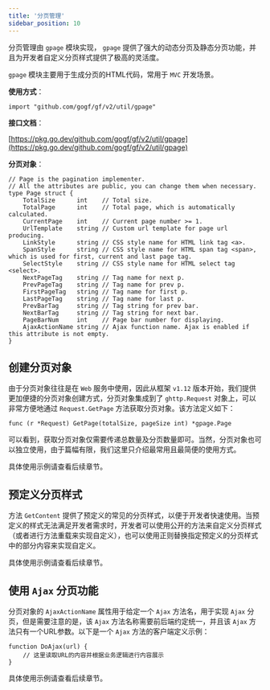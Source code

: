 ```yaml
---
title: '分页管理'
sidebar_position: 10
---
```


分页管理由 `gpage` 模块实现， `gpage` 提供了强大的动态分页及静态分页功能，并且为开发者自定义分页样式提供了极高的灵活度。

`gpage` 模块主要用于生成分页的HTML代码，常用于 `MVC` 开发场景。

**使用方式**：

```
import "github.com/gogf/gf/v2/util/gpage"
```

**接口文档**：

[https://pkg.go.dev/github.com/gogf/gf/v2/util/gpage](https://pkg.go.dev/github.com/gogf/gf/v2/util/gpage)

**分页对象**：

```
// Page is the pagination implementer.
// All the attributes are public, you can change them when necessary.
type Page struct {
	TotalSize      int    // Total size.
	TotalPage      int    // Total page, which is automatically calculated.
	CurrentPage    int    // Current page number >= 1.
	UrlTemplate    string // Custom url template for page url producing.
	LinkStyle      string // CSS style name for HTML link tag <a>.
	SpanStyle      string // CSS style name for HTML span tag <span>, which is used for first, current and last page tag.
	SelectStyle    string // CSS style name for HTML select tag <select>.
	NextPageTag    string // Tag name for next p.
	PrevPageTag    string // Tag name for prev p.
	FirstPageTag   string // Tag name for first p.
	LastPageTag    string // Tag name for last p.
	PrevBarTag     string // Tag string for prev bar.
	NextBarTag     string // Tag string for next bar.
	PageBarNum     int    // Page bar number for displaying.
	AjaxActionName string // Ajax function name. Ajax is enabled if this attribute is not empty.
}
```

## 创建分页对象

由于分页对象往往是在 `Web` 服务中使用，因此从框架 `v1.12` 版本开始，我们提供更加便捷的分页对象创建方式，分页对象集成到了 `ghttp.Request` 对象上，可以非常方便地通过 `Request.GetPage` 方法获取分页对象。该方法定义如下：

```
func (r *Request) GetPage(totalSize, pageSize int) *gpage.Page
```

可以看到，获取分页对象仅需要传递总数量及分页数量即可。当然，分页对象也可以独立使用，由于篇幅有限，我们这里只介绍最常用且最简便的使用方式。

具体使用示例请查看后续章节。

## 预定义分页样式

方法 `GetContent` 提供了预定义的常见的分页样式，以便于开发者快速使用。当预定义的样式无法满足开发者需求时，开发者可以使用公开的方法来自定义分页样式（或者进行方法重载来实现自定义），也可以使用正则替换指定预定义的分页样式中的部分内容来实现自定义。

具体使用示例请查看后续章节。

## 使用 `Ajax` 分页功能

分页对象的 `AjaxActionName` 属性用于给定一个 `Ajax` 方法名，用于实现 `Ajax` 分页，但是需要注意的是，该 `Ajax` 方法名称需要前后端约定统一，并且该 `Ajax` 方法只有一个URL参数。以下是一个 `Ajax` 方法的客户端定义示例：

```
function DoAjax(url) {
	// 这里读取URL的内容并根据业务逻辑进行内容展示
}
```

具体使用示例请查看后续章节。